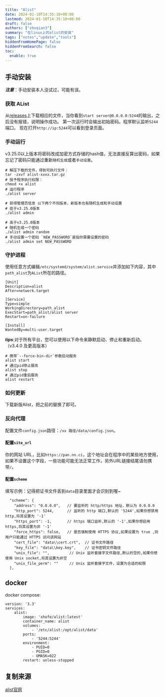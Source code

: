 ```yaml
---
title: "Alist"
date: 2024-01-10T14:35:10+08:00
lastmod: 2024-01-10T14:35:10+08:00
draft: false
authors: ["zhxqian3"]
summary: "在linux上的alist的安装"
tags: ["notes","update","tools"]
hiddenFromHomePage: false
hiddenFromSearch: false
toc: 
  enable: true
---
```


## 手动安装
***注意***：手动安装本人没试过，可能有误。

### 获取 AList
从[releases](https://github.com/alist-org/alist/releases)上下载相应的文件，当你看到`start server@0.0.0.0:5244`的输出，之后没有报错，说明操作成功。 第一次运行时会输出初始密码。程序默认监听`5244`端口。 现在打开`http://ip:5244`可以看到登录页面。

### 手动运行
v3.25.0以上版本将密码改成加密方式存储的hash值，无法直接反算出密码，如果忘记了密码只能通过重新`随机生成`或者`手动设置`。
```
# 解压下载的文件，得到可执行文件：
tar -zxvf alist-xxxx.tar.gz
# 授予程序执行权限：
chmod +x alist
# 运行程序
./alist server

# 获得管理员信息 以下两个不同版本，新版本也有随机生成和手动设置
# 低于v3.25.0版本
./alist admin

# 高于v3.25.0版本
# 随机生成一个密码
./alist admin random
# 手动设置一个密码 `NEW_PASSWORD`是指你需要设置的密码
./alist admin set NEW_PASSWORD
```

### 守护进程
使用任意方式编辑`/etc/systemd/system/alist.service`并添加如下内容，其中`path_alist`为`AList`所在的路径。
```
[Unit]
Description=alist
After=network.target
 
[Service]
Type=simple
WorkingDirectory=path_alist
ExecStart=path_alist/alist server
Restart=on-failure
 
[Install]
WantedBy=multi-user.target
```

***tips***:对于所有平台，您可以使用以下命令来静默启动、停止和重新启动。 （v3.4.0 及更高版本）
```
# 携带`--force-bin-dir`参数启动服务
alist start
# 通过pid停止服务
alist stop
# 通过pid重启服务
alist restart
```

### 如何更新
下载新版Alist，把之前的替换了即可。

### 反向代理
配置文件`config.json`路径：`/xx 路径/data/config.json`。

#### 配置`site_url`
你的网站 URL，比如`https://pan.nn.ci`，这个地址会在程序中的某些地方使用，如果不设置这个字段，一些功能可能无法正常工作，另外URL链接结尾请勿携带`/`。

#### 配置`scheme`
填写示例：记得把证书文件丢到`data`目录里面才会识别到喔~
```
  "scheme": {
    "address": "0.0.0.0",   // 要监听的 http/https 地址，默认为 0.0.0.0
    "http_port": 5244,      // 监听的 http 端口,默认的 '5244',如果你想禁用 http,将其设置为 '-1'
    "https_port": -1,       // https 端口监听,默认的 '-1',如果你想启用 https,将其设置为非 '-1'
    "force_https": false,   // 是否强制使用 HTTPS 协议,如果设置为 true ,则用户只能通过 HTTPS 访问该网站
    "cert_file": "data\\cert.crt",  // 证书文件路径
    "key_file": "data\\key.key",    // 证书密钥文件路径
    "unix_file": "",         // Unix 监听套接字文件路径,默认的空的,如果你想使用 Unix socket,将其设置为非空
    "unix_file_perm": ""     // Unix 监听套接字文件，设置为合适的权限
  },
```

## docker
docker compose:
```
version: '3.3'
services:
    alist:
        image: 'xhofe/alist:latest'
        container_name: alist
        volumes:
            - '/etc/alist:/opt/alist/data'
        ports:
            - '5244:5244'
        environment:
            - PUID=0
            - PGID=0
            - UMASK=022
        restart: unless-stopped
```

## 复制来源
[alist官网](https://alist.nn.ci/)